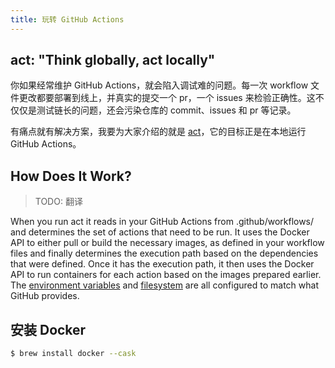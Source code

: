 ```yaml
---
title: 玩转 GitHub Actions
---
```


## act: "Think globally, act locally"

你如果经常维护 GitHub Actions，就会陷入调试难的问题。每一次 workflow 文件更改都要部署到线上，并真实的提交一个 pr，一个 issues 来检验正确性。这不仅仅是测试链长的问题，还会污染仓库的 commit、issues 和 pr 等记录。

有痛点就有解决方案，我要为大家介绍的就是 [act](https://github.com/nektos/act)，它的目标正是在本地运行 GitHub Actions。

## How Does It Work?

> TODO: 翻译

When you run act it reads in your GitHub Actions from .github/workflows/ and determines the set of actions that need to be run. It uses the Docker API to either pull or build the necessary images, as defined in your workflow files and finally determines the execution path based on the dependencies that were defined. Once it has the execution path, it then uses the Docker API to run containers for each action based on the images prepared earlier. The [environment variables](https://help.github.com/en/actions/configuring-and-managing-workflows/using-environment-variables#default-environment-variables) and [filesystem](https://help.github.com/en/actions/reference/virtual-environments-for-github-hosted-runners#filesystems-on-github-hosted-runners) are all configured to match what GitHub provides.

## 安装 Docker

```sh
$ brew install docker --cask
```
